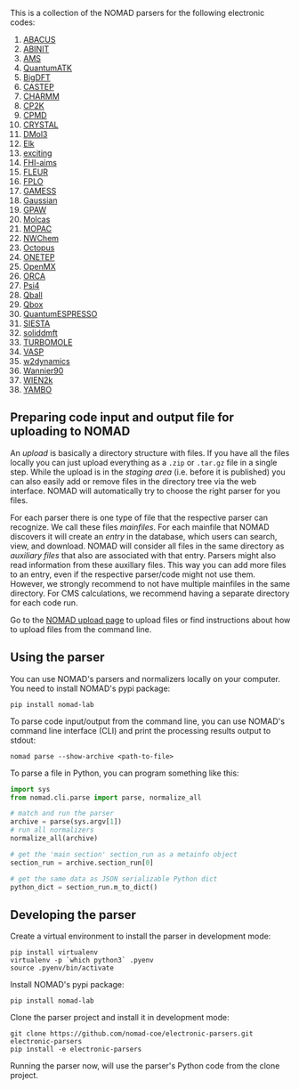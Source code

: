 This is a collection of the NOMAD parsers for the following electronic codes:

1. [ABACUS](http://abacus.ustc.edu.cn/)
2. [ABINIT](https://www.abinit.org/)
3. [AMS](https://www.scm.com)
4. [QuantumATK](https://www.synopsys.com/silicon/quantumatk.html)
5. [BigDFT](http://bigdft.org/)
6. [CASTEP](http://www.castep.org/)
7. [CHARMM](https://www.charmm.org)
8. [CP2K](https://www.cp2k.org/)
9. [CPMD](https://www.cpmd.org/)
10. [CRYSTAL](https://www.crystal.unito.it/)
11. [DMol3](http://dmol3.web.psi.ch/)
12. [Elk](http://elk.sourceforge.net/)
13. [exciting](http://exciting-code.org/)
14. [FHI-aims](https://aimsclub.fhi-berlin.mpg.de/)
15. [FLEUR](https://www.flapw.de/)
16. [FPLO](https://www.fplo.de/)
17. [GAMESS](https://www.msg.chem.iastate.edu/)
18. [Gaussian](http://gaussian.com)
19. [GPAW](https://wiki.fysik.dtu.dk/gpaw/)
20. [Molcas](http://molcas.org/)
21. [MOPAC](http://openmopac.net/)
22. [NWChem](https://nwchemgit.github.io/)
23. [Octopus](https://octopus-code.org/)
24. [ONETEP](https://www.onetep.org/)
25. [OpenMX](http://www.openmx-square.org/)
26. [ORCA](https://www.faccts.de/orca/)
27. [Psi4](https://psicode.org/)
28. [Qball](https://github.com/LLNL/qball)
29. [Qbox](http://qboxcode.org/)
30. [QuantumESPRESSO](http://www.quantum-espresso.org/)
31. [SIESTA](https://siesta-project.org/siesta)
32. [soliddmft](https://github.com/TRIQS/solid_dmft)
33. [TURBOMOLE](https://www.turbomole.org/)
34. [VASP](https://www.vasp.at/)
35. [w2dynamics](https://github.com/w2dynamics/w2dynamics)
36. [Wannier90](http://www.wannier.org/)
37. [WIEN2k](http://www.wien2k.at/)
38. [YAMBO](https://www.yambo-code.org/)

## Preparing code input and output file for uploading to NOMAD

An *upload* is basically a directory structure with files. If you have all the files locally
you can just upload everything as a `.zip` or `.tar.gz` file in a single step. While the upload is
in the *staging area* (i.e. before it is published) you can also easily add or remove files in the
directory tree via the web interface. NOMAD will automatically try to choose the right parser
for you files.

For each parser there is one type of file that the respective parser can recognize. We call
these files *mainfiles*. For each mainfile that NOMAD discovers it will create an *entry*
in the database, which users can search, view, and download. NOMAD will consider all files
in the same directory as *auxiliary files* that also are associated with that entry. Parsers
might also read information from these auxillary files. This way you can add more files
to an entry, even if the respective parser/code might not use them. However, we strongly
recommend to not have multiple mainfiles in the same directory. For CMS calculations, we
recommend having a separate directory for each code run.

Go to the [NOMAD upload page](https://nomad-lab.eu/prod/rae/gui/uploads) to upload files
or find instructions about how to upload files from the command line.

## Using the parser

You can use NOMAD's parsers and normalizers locally on your computer. You need to install
NOMAD's pypi package:

```
pip install nomad-lab
```

To parse code input/output from the command line, you can use NOMAD's command line
interface (CLI) and print the processing results output to stdout:

```
nomad parse --show-archive <path-to-file>
```

To parse a file in Python, you can program something like this:
```python
import sys
from nomad.cli.parse import parse, normalize_all

# match and run the parser
archive = parse(sys.argv[1])
# run all normalizers
normalize_all(archive)

# get the 'main section' section_run as a metainfo object
section_run = archive.section_run[0]

# get the same data as JSON serializable Python dict
python_dict = section_run.m_to_dict()
```

## Developing the parser

Create a virtual environment to install the parser in development mode:

```
pip install virtualenv
virtualenv -p `which python3` .pyenv
source .pyenv/bin/activate
```

Install NOMAD's pypi package:

```
pip install nomad-lab
```

Clone the parser project and install it in development mode:

```
git clone https://github.com/nomad-coe/electronic-parsers.git electronic-parsers
pip install -e electronic-parsers
```

Running the parser now, will use the parser's Python code from the clone project.
